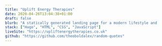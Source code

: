 ```yaml
---
title: "Uplift Energy Therapies"
date: 2020-04-26T13:04:38+01:00
draft: false
blurb: "A statically generated landing page for a modern lifestyle and wellness business."
stack: ["Hugo", "HTML", "CSS", "JavaScript"]
liveSite: "https://upliftenergytherapies.co.uk"
github: "https://github.com/theoboldalex/random-quotes"
---
```

